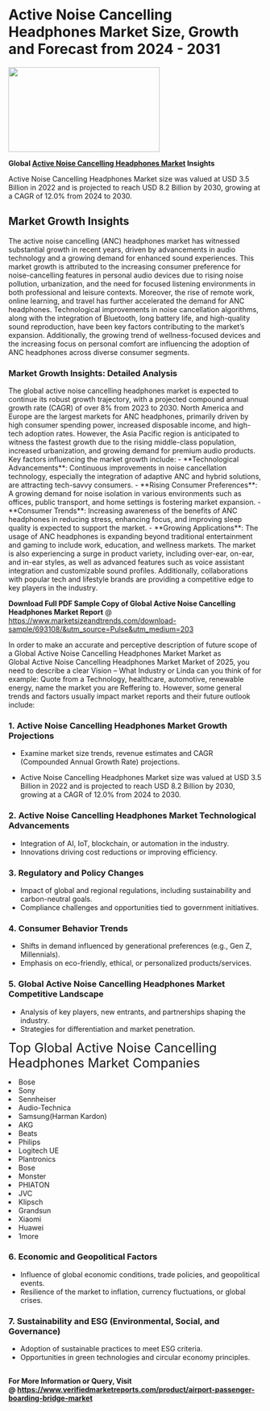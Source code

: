 <H1>Active Noise Cancelling Headphones Market Size, Growth and Forecast from 2024 - 2031</H1><img class="aligncenter size-medium wp-image-584254" src="https://thirdeyenews.in/wp-content/uploads/2024/09/Global-Market-Research-300x168.jpeg" alt="" width="300" height="168" /><p><strong>Global&nbsp;<a href="https://www.marketsizeandtrends.com/download-sample/693108/&amp;utm_source=Pulse&amp;utm_medium=203">Active Noise Cancelling Headphones Market</a> Insights</strong></p><p>Active Noise Cancelling Headphones Market size was valued at USD 3.5 Billion in 2022 and is projected to reach USD 8.2 Billion by 2030, growing at a CAGR of 12.0% from 2024 to 2030.</p><p><h2>Market Growth Insights</h2> The active noise cancelling (ANC) headphones market has witnessed substantial growth in recent years, driven by advancements in audio technology and a growing demand for enhanced sound experiences. This market growth is attributed to the increasing consumer preference for noise-cancelling features in personal audio devices due to rising noise pollution, urbanization, and the need for focused listening environments in both professional and leisure contexts. Moreover, the rise of remote work, online learning, and travel has further accelerated the demand for ANC headphones. Technological improvements in noise cancellation algorithms, along with the integration of Bluetooth, long battery life, and high-quality sound reproduction, have been key factors contributing to the market’s expansion. Additionally, the growing trend of wellness-focused devices and the increasing focus on personal comfort are influencing the adoption of ANC headphones across diverse consumer segments. <h3>Market Growth Insights: Detailed Analysis</h3> The global active noise cancelling headphones market is expected to continue its robust growth trajectory, with a projected compound annual growth rate (CAGR) of over 8% from 2023 to 2030. North America and Europe are the largest markets for ANC headphones, primarily driven by high consumer spending power, increased disposable income, and high-tech adoption rates. However, the Asia Pacific region is anticipated to witness the fastest growth due to the rising middle-class population, increased urbanization, and growing demand for premium audio products. Key factors influencing the market growth include: - **Technological Advancements**: Continuous improvements in noise cancellation technology, especially the integration of adaptive ANC and hybrid solutions, are attracting tech-savvy consumers. - **Rising Consumer Preferences**: A growing demand for noise isolation in various environments such as offices, public transport, and home settings is fostering market expansion. - **Consumer Trends**: Increasing awareness of the benefits of ANC headphones in reducing stress, enhancing focus, and improving sleep quality is expected to support the market. - **Growing Applications**: The usage of ANC headphones is expanding beyond traditional entertainment and gaming to include work, education, and wellness markets. The market is also experiencing a surge in product variety, including over-ear, on-ear, and in-ear styles, as well as advanced features such as voice assistant integration and customizable sound profiles. Additionally, collaborations with popular tech and lifestyle brands are providing a competitive edge to key players in the industry. </p><p><span class=""><strong>Download Full PDF Sample Copy of Global Active Noise Cancelling Headphones Market Report</strong> @ <a href="https://www.marketsizeandtrends.com/download-sample/693108/&amp;utm_source=Pulse&amp;utm_medium=203" target="_blank">https://www.marketsizeandtrends.com/download-sample/693108/&amp;utm_source=Pulse&amp;utm_medium=203</a></span></p><p>In order to make an accurate and perceptive description of future scope of a Global&nbsp;Active Noise Cancelling Headphones Market Market as Global&nbsp;Active Noise Cancelling Headphones Market Market of 2025, you need to describe a clear Vision &ndash; What Industry or Linda can you think of for example: Quote from a Technology, healthcare, automotive, renewable energy, name the market you are Reffering to. However, some general trends and factors usually impact market reports and their future outlook include:</p><h3>1.&nbsp;<strong>Active Noise Cancelling Headphones Market Growth Projections</strong></h3><ul><li>Examine market size trends, revenue estimates and CAGR (Compounded Annual Growth Rate) projections.</li><li><p>Active Noise Cancelling Headphones Market size was valued at USD 3.5 Billion in 2022 and is projected to reach USD 8.2 Billion by 2030, growing at a CAGR of 12.0% from 2024 to 2030.</p></li></ul><h3>2.&nbsp;<strong>Active Noise Cancelling Headphones Market Technological Advancements</strong></h3><ul><li>Integration of AI, IoT, blockchain, or automation in the industry.</li><li>Innovations driving cost reductions or improving efficiency.</li></ul><h3>3.&nbsp;<strong>Regulatory and Policy Changes</strong></h3><ul><li>Impact of global and regional regulations, including sustainability and carbon-neutral goals.</li><li>Compliance challenges and opportunities tied to government initiatives.</li></ul><h3>4.&nbsp;<strong>Consumer Behavior Trends</strong></h3><ul><li>Shifts in demand influenced by generational preferences (e.g., Gen Z, Millennials).</li><li>Emphasis on eco-friendly, ethical, or personalized products/services.</li></ul><h3>5.&nbsp;<strong>Global Active Noise Cancelling Headphones Market Competitive Landscape</strong></h3><ul><li>Analysis of key players, new entrants, and partnerships shaping the industry.</li><li>Strategies for differentiation and market penetration.</li></ul><p data-pm-slice="1 1 []"><span style="color: inherit; font-family: inherit; font-size: 25px;">Top Global Active Noise Cancelling Headphones Market Companies</span></p><div class="" data-test-id=""><p><li>Bose</li><li> Sony</li><li> Sennheiser</li><li> Audio-Technica</li><li> Samsung(Harman Kardon)</li><li> AKG</li><li> Beats</li><li> Philips</li><li> Logitech UE</li><li> Plantronics</li><li> Bose</li><li> Monster</li><li> PHIATON</li><li> JVC</li><li> Klipsch</li><li> Grandsun</li><li> Xiaomi</li><li> Huawei</li><li> 1more</li></p></div><h3>6.&nbsp;<strong>Economic and Geopolitical Factors</strong></h3><ul><li>Influence of global economic conditions, trade policies, and geopolitical events.</li><li>Resilience of the market to inflation, currency fluctuations, or global crises.</li></ul><h3>7.&nbsp;<strong>Sustainability and ESG (Environmental, Social, and Governance)</strong></h3><ul><li>Adoption of sustainable practices to meet ESG criteria.</li><li>Opportunities in green technologies and circular economy principles.</li></ul><h2><strong style="font-size: 14px;">For More Information or Query, Visit @&nbsp;</strong><a style="background-color: #ffffff; font-size: 14px;" href="https://www.marketsizeandtrends.com/report/active-noise-cancelling-headphones-market/" target="_blank">https://www.verifiedmarketreports.com/product/airport-passenger-boarding-bridge-market</a></h2>
